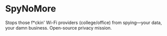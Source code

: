 # SpyNoMore
Stops those f*ckin' Wi-Fi providers (college/office) from spying—your data, your damn business. Open-source privacy mission.
